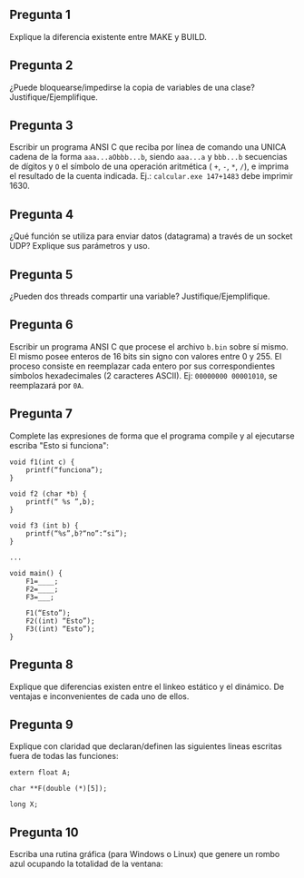 ## Pregunta 1

Explique la diferencia existente entre MAKE y BUILD.

## Pregunta 2
¿Puede bloquearse/impedirse la copia de variables de una clase? Justifique/Ejemplifique.

## Pregunta 3
Escribir un programa ANSI C que reciba por línea de comando una UNICA cadena de la forma ``aaa...aObbb...b``, siendo ``aaa...a`` y ``bbb...b`` secuencias de dígitos y ``O`` el símbolo de una operación aritmética ( ``+``, ``-``, ``*``, ``/``), e imprima el resultado de la cuenta indicada. Ej.: ``calcular.exe 147+1483`` debe imprimir 1630.

## Pregunta 4
¿Qué función se utiliza para enviar datos (datagrama) a través de un socket UDP? Explique sus parámetros y uso.

## Pregunta 5
¿Pueden dos threads compartir una variable? Justifique/Ejemplifique.

## Pregunta 6
Escribir un programa ANSI C que procese el archivo ``b.bin`` sobre sí mismo. El mismo posee enteros de 16 bits sin signo con valores entre 0 y 255. El proceso consiste en reemplazar cada entero por sus correspondientes símbolos hexadecimales (2 caracteres ASCII). Ej: ``00000000 00001010``, se reemplazará por ``0A``.

## Pregunta 7
Complete las expresiones de forma que el programa compile y al ejecutarse escriba "Esto si funciona":

```
void f1(int c) {
    printf(“funciona”);
}

void f2 (char *b) {
    printf(“ %s ”,b);
}

void f3 (int b) {
    printf(“%s”,b?“no”:“si”);
}

...

void main() {
    F1=____;
    F2=____;
    F3=___;

    F1(“Esto”);
    F2((int) “Esto”);
    F3((int) “Esto”);
}
```

## Pregunta 8
Explique que diferencias existen entre el linkeo estático y el dinámico. De ventajas e inconvenientes de cada uno de ellos.

## Pregunta 9
Explique con claridad que declaran/definen las siguientes lineas escritas fuera de todas las funciones:

```
extern float A;

char **F(double (*)[5]);

long X;
```

## Pregunta 10
Escriba una rutina gráfica (para Windows o Linux) que genere un rombo azul ocupando la totalidad de la ventana:

